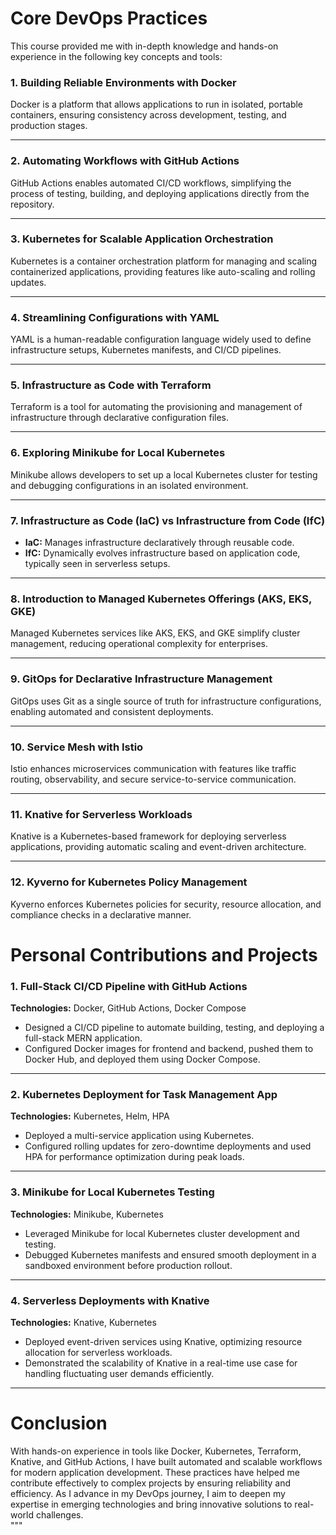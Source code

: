 # Core DevOps Practices  

This course provided me with in-depth knowledge and hands-on experience in the following key concepts and tools:

### **1. Building Reliable Environments with Docker**  
Docker is a platform that allows applications to run in isolated, portable containers, ensuring consistency across development, testing, and production stages.  

---

### **2. Automating Workflows with GitHub Actions**  
GitHub Actions enables automated CI/CD workflows, simplifying the process of testing, building, and deploying applications directly from the repository.  

---

### **3. Kubernetes for Scalable Application Orchestration**  
Kubernetes is a container orchestration platform for managing and scaling containerized applications, providing features like auto-scaling and rolling updates.  

---

### **4. Streamlining Configurations with YAML**  
YAML is a human-readable configuration language widely used to define infrastructure setups, Kubernetes manifests, and CI/CD pipelines.  

---

### **5. Infrastructure as Code with Terraform**  
Terraform is a tool for automating the provisioning and management of infrastructure through declarative configuration files.  

---

### **6. Exploring Minikube for Local Kubernetes**  
Minikube allows developers to set up a local Kubernetes cluster for testing and debugging configurations in an isolated environment.  

---

### **7. Infrastructure as Code (IaC) vs Infrastructure from Code (IfC)**  
- **IaC:** Manages infrastructure declaratively through reusable code.  
- **IfC:** Dynamically evolves infrastructure based on application code, typically seen in serverless setups.  

---

### **8. Introduction to Managed Kubernetes Offerings (AKS, EKS, GKE)**  
Managed Kubernetes services like AKS, EKS, and GKE simplify cluster management, reducing operational complexity for enterprises.  

---

### **9. GitOps for Declarative Infrastructure Management**  
GitOps uses Git as a single source of truth for infrastructure configurations, enabling automated and consistent deployments.  

---

### **10. Service Mesh with Istio**  
Istio enhances microservices communication with features like traffic routing, observability, and secure service-to-service communication.  

---

### **11. Knative for Serverless Workloads**  
Knative is a Kubernetes-based framework for deploying serverless applications, providing automatic scaling and event-driven architecture.  

---

### **12. Kyverno for Kubernetes Policy Management**  
Kyverno enforces Kubernetes policies for security, resource allocation, and compliance checks in a declarative manner.  


# Personal Contributions and Projects  

### **1. Full-Stack CI/CD Pipeline with GitHub Actions**  
**Technologies:** Docker, GitHub Actions, Docker Compose  
- Designed a CI/CD pipeline to automate building, testing, and deploying a full-stack MERN application.  
- Configured Docker images for frontend and backend, pushed them to Docker Hub, and deployed them using Docker Compose.  

---  

### **2. Kubernetes Deployment for Task Management App**  
**Technologies:** Kubernetes, Helm, HPA  
- Deployed a multi-service application using Kubernetes.  
- Configured rolling updates for zero-downtime deployments and used HPA for performance optimization during peak loads.  

---  

### **3. Minikube for Local Kubernetes Testing**  
**Technologies:** Minikube, Kubernetes  
- Leveraged Minikube for local Kubernetes cluster development and testing.  
- Debugged Kubernetes manifests and ensured smooth deployment in a sandboxed environment before production rollout.  

---  

### **4. Serverless Deployments with Knative**  
**Technologies:** Knative, Kubernetes  
- Deployed event-driven services using Knative, optimizing resource allocation for serverless workloads.  
- Demonstrated the scalability of Knative in a real-time use case for handling fluctuating user demands efficiently.  



---  

# Conclusion  
With hands-on experience in tools like Docker, Kubernetes, Terraform, Knative, and GitHub Actions, I have built automated and scalable workflows for modern application development. These practices have helped me contribute effectively to complex projects by ensuring reliability and efficiency. As I advance in my DevOps journey, I aim to deepen my expertise in emerging technologies and bring innovative solutions to real-world challenges.  
"""
